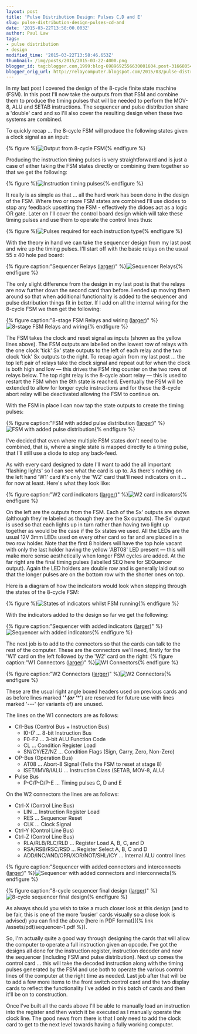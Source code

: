 ```yaml
---
layout: post
title: 'Pulse Distribution Design: Pulses C,D and E'
slug: pulse-distribution-design-pulses-cd-and
date: '2015-03-22T13:58:00.003Z'
author: Paul Law
tags:
- pulse distribution
- design
modified_time: '2015-03-22T13:58:46.653Z'
thumbnail: /img/posts/2015/2015-03-22-4000.png
blogger_id: tag:blogger.com,1999:blog-6989692556630001604.post-3166805450612640254
blogger_orig_url: http://relaycomputer.blogspot.com/2015/03/pulse-distribution-design-pulses-cd-and.html
---
```


In my last post I covered the design of the 8-cycle finite state 
machine (FSM). In this post I'll now take the outputs from that FSM and 
combine them to produce the timing pulses that will be needed to perform the 
MOV-8, ALU and SETAB instructions. The sequencer and pulse distribution share 
a 'double' card and so I'll also cover the resulting design when these two 
systems are combined.

To quickly recap ... the 8-cycle FSM will 
produce the following states given a clock signal as an input:

{% figure %}![Output from 8-cycle FSM](/img/posts/2015/2015-03-22-0000.png){% endfigure %}

Producing the 
instruction timing pulses is very straightforward and is just a case of either 
taking the FSM states directly or combining them together so that we get the 
following:

{% figure %}![Instruction timing pulses](/img/posts/2015/2015-03-22-0001.png){% endfigure %}

It really is 
as simple as that ... all the hard work has been done in the design of the 
FSM. Where two or more FSM states are combined I'll use diodes to stop any 
feedback upsetting the FSM - effectively the didoes act as a logic OR gate. 
Later on I'll cover the control board design which will take these timing 
pulses and use them to operate the control lines thus:

{% figure %}![Pulses required for each instruction type](/img/posts/2015/2015-03-22-0002.png){% endfigure %}

With the theory in hand we can take the sequencer design from my 
last post and wire up the timing pulses. I'll start off with the basic relays 
on the usual 55 x 40 hole pad board:

{% figure caption:"Sequencer Relays ([larger](/img/posts/2015/2015-03-22-1000.png))" %}![Sequencer Relays](/img/posts/2015/2015-03-22-0003.png){% endfigure %}

The only slight 
difference from the design in my last post is that the relays are now further 
down the second card than before. I ended up moving them around so that when 
additional functionality is added to the sequencer and pulse distribution 
things fit in better. If I add on all the internal wiring for the 8-cycle FSM 
we then get the following:

{% figure caption:"8-stage FSM Relays and wiring ([larger](/img/posts/2015/2015-03-22-1001.png))" %}![8-stage FSM Relays and wiring](/img/posts/2015/2015-03-22-0004.png){% endfigure %}

The FSM 
takes the clock and reset signal as inputs (shown as the yellow lines above). 
The FSM outputs are labelled on the lowest row of relays with the one clock 
'tick' Sx' state outputs to the left of each relay and the two clock 'tick' Sx 
outputs to the right. To recap again from my last post ... the top left pair 
of relays take the clock signal and repeat out for when the clock is both high 
and low — this drives the FSM ring counter on the two rows of relays below. 
The top right relay is the 8-cycle abort relay — this is used to restart the 
FSM when the 8th state is reached. Eventually the FSM will be extended to 
allow for longer cycle instructions and for these the 8-cycle abort relay will 
be deactivated allowing the FSM to continue on.

With the FSM in 
place I can now tap the state outputs to create the timing pulses:

{% figure caption:"FSM with added pulse distribution ([larger](/img/posts/2015/2015-03-22-1002.png))" %}![FSM with added pulse distribution](/img/posts/2015/2015-03-22-0005.png){% endfigure %}

I've 
decided that even where multiple FSM states don't need to be combined, that 
is, where a single state is mapped directly to a timing pulse, that I'll still 
use a diode to stop any back-feed.

As with every card designed to 
date I'll want to add the all important 'flashing lights' so I can see what 
the card is up to. As there's nothing on the left hand 'W1' card it's only the 
'W2' card that'll need indicators on it ... for now at least. Here's what they 
look like:

{% figure caption:"W2 card indicators ([larger](/img/posts/2015/2015-03-22-1003.png))" %}![W2 card indicators](/img/posts/2015/2015-03-22-0006.png){% endfigure %}

On the left are the 
outputs from the FSM. Each of the Sx' outputs are shown (although they're 
labeled as though they are the Sx outputs). The Sx' output is used so that 
each lights up in turn rather than having two light up together as would be 
the case if the Sx states we used. All the LEDs are the usual 12V 3mm LEDs 
used on every other card so far and are placed in a two row holder. Note that 
the first 8 holders will have the top hole vacant with only the last holder 
having the yellow 'ABT08' LED present — this will make more sense 
aesthetically when longer FSM cycles are added. At the far right are the final 
timing pulses (labelled SEQ here for SEQuencer output). Again the LED holders 
are double row and is generally laid out so that the longer pulses are on the 
bottom row with the shorter ones on top.

Here is a diagram of how 
the indicators would look when stepping through the states of the 8-cycle 
FSM:

{% figure %}![States of indicators whilst FSM running](/img/posts/2015/2015-03-22-0007.png){% endfigure %}

With the indicators added to the design so far we get the 
following:

{% figure caption:"Sequencer with added indicators ([larger](/img/posts/2015/2015-03-22-1004.png))" %}![Sequencer with added indicators](/img/posts/2015/2015-03-22-0008.png){% endfigure %}

The 
next job is to add to the connectors so that the cards can talk to the rest of 
the computer. These are the connectors we'll need, firstly for the 'W1' card 
on the left followed by the 'W2' card on the right:
{% figure caption:"W1 Connectors ([larger](/img/posts/2015/2015-03-22-1005.png))" %}![W1 Connectors](/img/posts/2015/2015-03-22-0009.png){% endfigure %}

{% figure caption:"W2 Connectors ([larger](/img/posts/2015/2015-03-22-1006.png))" %}![W2 Connectors](/img/posts/2015/2015-03-22-0010.png){% endfigure %}

These are the usual right 
angle boxed headers used on previous cards and as before lines marked '***' 
(or '****') are reserved for future use with lines marked '---' (or variants 
of) are unused.

The lines on the W1 connectors are as follows:

* C/I-Bus (Control Bus + Instruction Bus)
  * I0-I7 ... 8-bit Instruction Bus
  * F0-F2 ... 3-bit ALU Function Code
  * CL ... Condition Register Load
  * SN/CY/EZ/NZ ... Condition Flags (Sign, Carry, Zero, Non-Zero)
* OP-Bus (Operation Bus)
  * AT08 ... Abort-8 Signal (Tells the FSM to reset at stage 8)
  * ISET/IMV8/IALU ... Instruction Class (SETAB, MOV-8, ALU)
* Pulse Bus
  * P-C/P-D/P-E ... Timing pulses C, D and E
  
On the W2 connectors the lines are as follows:

* Ctrl-X (Control Line Bus)
  * LIN ... Instruction Register Load
  * RES ... Sequencer Reset
  * CLK ... Clock Signal
* Ctrl-Y (Control Line Bus)
* Ctrl-Z (Control Line Bus)
  * RLA/RLB/RLC/RLD ... Register Load A, B, C, and D
  * RSA/RSB/RSC/RSD ... Register Select A, B, C and D
  * ADD/INC/AND/ORR/XOR/NOT/SHL/ICY ... Internal ALU control lines

{% figure caption:"Sequencer with added connectors and interconnects ([larger](/img/posts/2015/2015-03-22-1007.png))" %}![Sequencer with added connectors and interconnects](/img/posts/2015/2015-03-22-0011.png){% endfigure %}

{% figure caption:"8-cycle sequencer final design ([larger](/img/posts/2015/2015-03-22-1008.png))" %}![8-cycle sequencer final design](/img/posts/2015/2015-03-22-0012.png){% endfigure %}

As 
always should you wish to take a much closer look at this design (and to be 
fair, this is one of the more 'busier' cards visually so a close look is 
advised) you can find the above [here in PDF format]({% link /assets/pdf/sequencer-1.pdf %}).


So, I'm actually quite a good way through designing the cards 
that will allow the computer to operate a full instruction given an opcode. 
I've got the designs all done for the instruction register, instruction 
decoder and now the sequencer (including FSM and pulse distribution). Next up 
comes the control card ... this will take the decoded instruction along with 
the timing pulses generated by the FSM and use both to operate the various 
control lines of the computer at the right time as needed. Last job after that 
will be to add a few more items to the front switch control card and the two 
display cards to reflect the functionality I've added in this batch of cards 
and then it'll be on to construction.

Once I've built all the cards 
above I'll be able to manually load an instruction into the register and then 
watch it be executed as I manually operate the clock line. The good news from 
there is that I only need to add the clock card to get to the next level 
towards having a fully working computer.

 